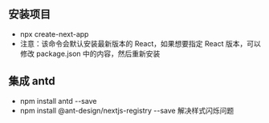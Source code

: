 ## 安装项目
- npx create-next-app
- 注意：该命令会默认安装最新版本的 React，如果想要指定 React 版本，可以修改 package.json 中的内容，然后重新安装

## 集成 antd
- npm install antd --save
- npm install @ant-design/nextjs-registry --save        解决样式闪烁问题
